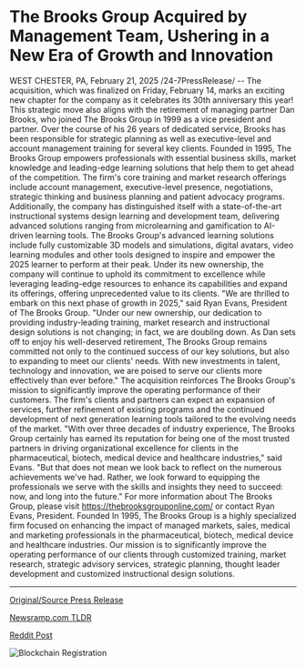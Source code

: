 # The Brooks Group Acquired by Management Team, Ushering in a New Era of Growth and Innovation

WEST CHESTER, PA, February 21, 2025 /24-7PressRelease/ -- The acquisition, which was finalized on Friday, February 14, marks an exciting new chapter for the company as it celebrates its 30th anniversary this year!   This strategic move also aligns with the retirement of managing partner Dan Brooks, who joined The Brooks Group in 1999 as a vice president and partner. Over the course of his 26 years of dedicated service, Brooks has been responsible for strategic planning as well as executive-level and account management training for several key clients.  Founded in 1995, The Brooks Group empowers professionals with essential business skills, market knowledge and leading-edge learning solutions that help them to get ahead of the competition. The firm's core training and market research offerings include account management, executive-level presence, negotiations, strategic thinking and business planning and patient advocacy programs.   Additionally, the company has distinguished itself with a state-of-the-art instructional systems design learning and development team, delivering advanced solutions ranging from microlearning and gamification to AI-driven learning tools. The Brooks Group's advanced learning solutions include fully customizable 3D models and simulations, digital avatars, video learning modules and other tools designed to inspire and empower the 2025 learner to perform at their peak.  Under its new ownership, the company will continue to uphold its commitment to excellence while leveraging leading-edge resources to enhance its capabilities and expand its offerings, offering unprecedented value to its clients.  "We are thrilled to embark on this next phase of growth in 2025," said Ryan Evans, President of The Brooks Group. "Under our new ownership, our dedication to providing industry-leading training, market research and instructional design solutions is not changing; in fact, we are doubling down. As Dan sets off to enjoy his well-deserved retirement, The Brooks Group remains committed not only to the continued success of our key solutions, but also to expanding to meet our clients' needs. With new investments in talent, technology and innovation, we are poised to serve our clients more effectively than ever before."  The acquisition reinforces The Brooks Group's mission to significantly improve the operating performance of their customers. The firm's clients and partners can expect an expansion of services, further refinement of existing programs and the continued development of next generation learning tools tailored to the evolving needs of the market.  "With over three decades of industry experience, The Brooks Group certainly has earned its reputation for being one of the most trusted partners in driving organizational excellence for clients in the pharmaceutical, biotech, medical device and healthcare industries," said Evans. "But that does not mean we look back to reflect on the numerous achievements we've had. Rather, we look forward to equipping the professionals we serve with the skills and insights they need to succeed: now, and long into the future."  For more information about The Brooks Group, please visit https://thebrooksgrouponline.com/ or contact Ryan Evans, President.  Founded In 1995, The Brooks Group is a highly specialized firm focused on enhancing the impact of managed markets, sales, medical and marketing professionals in the pharmaceutical, biotech, medical device and healthcare industries. Our mission is to significantly improve the operating performance of our clients through customized training, market research, strategic advisory services, strategic planning, thought leader development and customized instructional design solutions. 

---

[Original/Source Press Release](https://www.24-7pressrelease.com/press-release/519921/the-brooks-group-acquired-by-management-team-ushering-in-a-new-era-of-growth-and-innovation)
                    

[Newsramp.com TLDR](https://newsramp.com/curated-news/the-brooks-group-marks-30th-anniversary-with-strategic-acquisition-and-leadership-transition/00efeef26e06537df12719f7a73afb4e) 

 



[Reddit Post](https://www.reddit.com/r/Leadership_Management/comments/1iulz1x/the_brooks_group_marks_30th_anniversary_with/) 



![Blockchain Registration](https://cdn.newsramp.app/24-7PressRelease/qrcode/252/21/pearXOtU.webp)